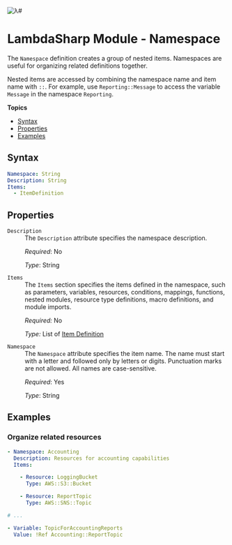 ![λ#](LambdaSharp_v2_small.png)

# LambdaSharp Module - Namespace

The `Namespace` definition creates a group of nested items. Namespaces are useful for organizing related definitions together.

Nested items are accessed by combining the namespace name and item name with `::`. For example, use `Reporting::Message` to access the variable `Message` in the namespace `Reporting`.

__Topics__
* [Syntax](#syntax)
* [Properties](#properties)
* [Examples](#examples)

## Syntax

```yaml
Namespace: String
Description: String
Items:
  - ItemDefinition
```

## Properties

<dl>

<dt><code>Description</code></dt>
<dd>
The <code>Description</code> attribute specifies the namespace description.

<i>Required</i>: No

<i>Type</i>: String
</dd>

<dt><code>Items</code></dt>
<dd>
The <code>Items</code> section specifies the items defined in the namespace, such as parameters, variables, resources, conditions, mappings, functions, nested modules, resource type definitions, macro definitions, and module imports.

<i>Required:</i> No

<i>Type:</i> List of [Item Definition](Module-Items.md)
</dd>

<dt><code>Namespace</code></dt>
<dd>
The <code>Namespace</code> attribute specifies the item name. The name must start with a letter and followed only by letters or digits. Punctuation marks are not allowed. All names are case-sensitive.

<i>Required</i>: Yes

<i>Type</i>: String
</dd>

</dl>


## Examples

### Organize related resources

```yaml
- Namespace: Accounting
  Description: Resources for accounting capabilities
  Items:

    - Resource: LoggingBucket
      Type: AWS::S3::Bucket

    - Resource: ReportTopic
      Type: AWS::SNS::Topic

# ...

- Variable: TopicForAccountingReports
  Value: !Ref Accounting::ReportTopic
```
